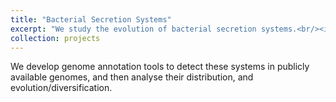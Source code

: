 ```yaml
---
title: "Bacterial Secretion Systems"
excerpt: "We study the evolution of bacterial secretion systems.<br/><img src='/images/T3SS_striking_from_Fig7.svg' width='300'>"
collection: projects
---
```


We develop genome annotation tools to detect these systems in publicly available genomes, and then analyse their distribution, and evolution/diversification. 
